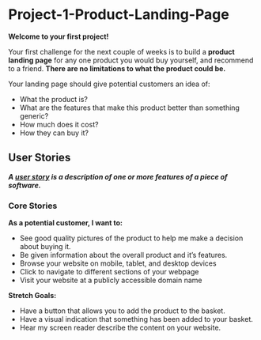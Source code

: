 # Project-1-Product-Landing-Page
**Welcome to your first project!**

Your first challenge for the next couple of weeks is to build a **product landing page** for any one product you would buy yourself, and recommend to a friend. **There are no limitations to what the product could be.**

Your landing page should give potential customers an idea of:

- What the product is?
- What are the features that make this product better than something generic?
- How much does it cost?
- How they can buy it?
## User Stories

***A [user story](https://www.visual-paradigm.com/guide/agile-software-development/what-is-user-story/) is a description of one or more features of a piece of software.***

### Core Stories

**As a potential customer, I want to:**

- See good quality pictures of the product to help me make a decision about buying it.
- Be given information about the overall product and it’s features.
- Browse your website on mobile, tablet, and desktop devices
- Click to navigate to different sections of your webpage
- Visit your website at a publicly accessible domain name

**Stretch Goals:**

- Have a button that allows you to add the product to the basket.
- Have a visual indication that something has been added to your basket.
- Hear my screen reader describe the content on your website.
